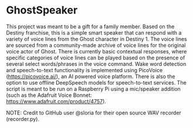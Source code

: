 # GhostSpeaker

This project was meant to be a gift for a family member. Based on the Destiny franchise, this is a simple smart speaker that can respond with a variety of voice lines from the Ghost character in Destiny 1. The voice lines are sourced from a community-made archive of voice lines for the original voice actor of Ghost. There is currently basic contextual responses, where specific categories of voice lines can be played based on the presence of several select words/phrases in the voice command. Wake word detection and speech-to-text functionality is implemented using PicoVoice (https://picovoice.ai/), an AI powered voice platform. There is also the option to use offline DeepSpeech models for speech-to-text services. The script is meant to be run on a Raspberry Pi using a mic/speaker addition (such as the Adafruit Voice Bonnet: https://www.adafruit.com/product/4757).

NOTE: Credit to GitHub user @sloria for their open source WAV recorder (recorder.py).